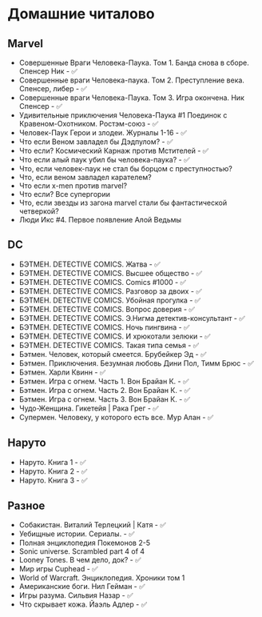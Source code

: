 # Домашние читалово

## Marvel
* Совершенные Враги Человека-Паука. Том 1. Банда снова в сборе. Спенсер Ник - ✅
* Совершенные враги Человека-паука. Том 2. Преступление века. Спенсер, либер - ✅
* Совершенные враги Человека-Паука. Том 3. Игра окончена. Ник Спенсер - ✅
* Удивительные приключения Человека-Паука #1 Поединок с Кравеном-Охотником. Ростэм-союз - ✅
* Человек-Паук Герои и злодеи. Журналы 1-16 - ✅
* Что если Веном завладел бы Дэдпулом? - ✅
* Что если? Космический Карнаж против Мстителей - ✅
* Что если алый паук убил бы человека-паука? - ✅
* Что, если человек-паук не стал бы борцом с преступностью?
* Что, если веном завладел карателем?
* Что если x-men против marvel?
* Что если? Все супергории
* Что, если звезды из загона marvel стали бы фантастической четверкой?
* Люди Икс #4. Первое появление Алой Ведьмы

## DC
* БЭТМЕН. DETECTIVE COMICS. Жатва - ✅
* БЭТМЕН. DETECTIVE COMICS. Высшее общество - ✅
* БЭТМЕН. DETECTIVE COMICS. Comics #1000 - ✅
* БЭТМЕН. DETECTIVE COMICS. Разговор за двоих - ✅
* БЭТМЕН. DETECTIVE COMICS. Убойная прогулка - ✅
* БЭТМЕН. DETECTIVE COMICS. Вопрос доверия - ✅
* БЭТМЕН. DETECTIVE COMICS. Э.Нигма детектив-консультант - ✅
* БЭТМЕН. DETECTIVE COMICS. Ночь пингвина - ✅
* БЭТМЕН. DETECTIVE COMICS. И хрюкотали зелюки - ✅
* БЭТМЕН. DETECTIVE COMICS. Такая типа семья - ✅
* Бэтмен. Человек, который смеется. Брубейкер Эд - ✅
* Бэтмен. Приключения. Безумная любовь Дини Пол, Тимм Брюс - ✅
* Бэтмен. Харли Квинн - ✅
* Бэтмен. Игра с огнем. Часть 1. Вон Брайан К. - ✅
* Бэтмен. Игра с огнем. Часть 2. Вон Брайан К. - ✅
* Бэтмен. Игра с огнем. Часть 3. Вон Брайан К. - ✅
* Чудо-Женщина. Гикетейя | Рака Грег - ✅
* Супермен. Человеку, у которого есть все. Мур Алан - ✅

## Наруто
* Наруто. Книга 1 - ✅
* Наруто. Книга 2 - ✅
* Наруто. Книга 3 - ✅

## Разное
* Собакистан. Виталий Терлецкий | Катя - ✅
* Уебищные истории. Сериалы. - ✅
* Полная энциклопедия Покемонов 2-5
* Sonic universe. Scrambled part 4 of 4
* Looney Tones. В чем дело, док? - ✅
* Мир игры Cuphead - ✅
* World of Warcraft. Энциклопедия. Хроники том 1 
* Американские боги. Нил Гейман - ✅
* Игры разума. Сильвия Назар - ✅
* Что скрывает кожа. Йаэль Адлер - ✅


